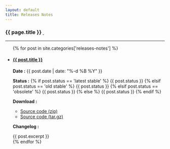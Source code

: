 ```yaml
---
layout: default
title: Releases Notes
---
```


<h3>{{ page.title }} <a href="{{ site.baseurl }}/about/releases-notes/feed.atom"><i class="fa fa-rss"></i>&nbsp;</a></h3>

***

<ul class="list-group">
  {% for post in site.categories['releases-notes'] %}
    <li class="list-group-item">
      <h4><a href="{{ site.baseurl }}{{ post.url }}">{{ post.title }}</a></h4>
      <p><strong>Date :</strong> {{ post.date | date: "%-d %B %Y" }}</p>
      <p>
        <strong>Status :</strong>
        {% if post.status == 'latest stable' %}
          <span class="label label-success">{{ post.status }}</span>
        {% elsif post.status == 'old stable' %}
          <span class="label label-warning">{{ post.status }}</span>
        {% elsif post.status == 'obsolete' %}
          <span class="label label-default">{{ post.status }}</span>
        {% else %}
          <span class="label label-primary">{{ post.status }}</span>
        {% endif %}
      </p>
      <p><strong>Download :</strong></p>
      <ul class="release-downloads">
        <li>
          <a class="btn btn-primary" rel="nofollow" href="{{ post.download_zip }}">
          <span class="glyphicon glyphicon-compressed"></span>
          Source code (zip)
          </a>
        </li>
          <li>
          <a class="btn btn-primary" rel="nofollow" href="{{ post.download_tar }}">
          <span class="glyphicon glyphicon-compressed"></span>
          Source code (tar.gz)
          </a>
        </li>
      </ul>
      <p><strong>Changelog :</strong></p>
      {{ post.excerpt }}
    </li>
  {% endfor %}
</ul>

<div id="toc">
</div>
